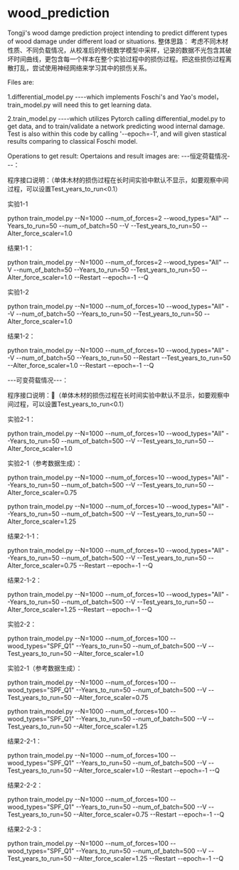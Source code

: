 # wood_prediction

Tongji's wood damge prediction project intending to predict different types of wood damage under different load or situations.
整体思路：
考虑不同木材性质、不同负载情况，从校准后的传统数学模型中采样，记录的数据不光包含其破坏时间曲线，更包含每一个样本在整个实验过程中的损伤过程。把这些损伤过程离散打乱，尝试使用神经网络来学习其中的损伤关系。


Files are:

1.differential_model.py
----which implements Foschi's and Yao's model， train_model.py will need this to get learning data. 

2.train_model.py
----which utilizes Pytorch calling differential_model.py to get data, and to train/validate a network predicting wood internal damage. Test is also within this code by calling '--epoch=-1', and will given stastical results comparing to classical Foschi model.

Operations to get result:
Opertaions and result images are:
---恒定荷载情况---：

程序接口说明：（单体木材的损伤过程在长时间实验中默认不显示，如要观察中间过程，可以设置Test_years_to_run<0.1）

实验1-1

python train_model.py --N=1000 --num_of_forces=2 --wood_types="All" --Years_to_run=50 --num_of_batch=50 --V --Test_years_to_run=50  --Alter_force_scaler=1.0

结果1-1：

python train_model.py --N=1000 --num_of_forces=2 --wood_types="All" --V --num_of_batch=50 --Years_to_run=50 --Test_years_to_run=50  --Alter_force_scaler=1.0 --Restart --epoch=-1 --Q

实验1-2

python train_model.py --N=1000 --num_of_forces=10 --wood_types="All" --V --num_of_batch=50 --Years_to_run=50 --Test_years_to_run=50  --Alter_force_scaler=1.0

结果1-2：

python train_model.py --N=1000 --num_of_forces=10 --wood_types="All" --V --num_of_batch=50 --Years_to_run=50 --Restart --Test_years_to_run=50  --Alter_force_scaler=1.0 --Restart --epoch=-1 --Q

---可变荷载情况---：

程序接口说明：（单体木材的损伤过程在长时间实验中默认不显示，如要观察中间过程，可以设置Test_years_to_run<0.1）

实验2-1：

python train_model.py --N=1000 --num_of_forces=10 --wood_types="All" --Years_to_run=50 --num_of_batch=500 --V --Test_years_to_run=50  --Alter_force_scaler=1.0

实验2-1（参考数据生成）：

python train_model.py --N=1000 --num_of_forces=10 --wood_types="All" --Years_to_run=50 --num_of_batch=500 --V --Test_years_to_run=50  --Alter_force_scaler=0.75

python train_model.py --N=1000 --num_of_forces=10 --wood_types="All" --Years_to_run=50 --num_of_batch=500 --V --Test_years_to_run=50  --Alter_force_scaler=1.25

结果2-1-1：

python train_model.py --N=1000 --num_of_forces=10 --wood_types="All" --Years_to_run=50 --num_of_batch=500 --V --Test_years_to_run=50  --Alter_force_scaler=0.75 --Restart --epoch=-1 --Q

结果2-1-2：

python train_model.py --N=1000 --num_of_forces=10 --wood_types="All" --Years_to_run=50 --num_of_batch=500 --V --Test_years_to_run=50  --Alter_force_scaler=1.25 --Restart --epoch=-1 --Q



实验2-2：

python train_model.py --N=1000 --num_of_forces=100 --wood_types="SPF_Q1" --Years_to_run=50 --num_of_batch=500 --V --Test_years_to_run=50  --Alter_force_scaler=1.0

实验2-1（参考数据生成）：

python train_model.py --N=1000 --num_of_forces=100 --wood_types="SPF_Q1" --Years_to_run=50 --num_of_batch=500 --V --Test_years_to_run=50  --Alter_force_scaler=0.75

python train_model.py --N=1000 --num_of_forces=100 --wood_types="SPF_Q1" --Years_to_run=50 --num_of_batch=500 --V --Test_years_to_run=50  --Alter_force_scaler=1.25

结果2-2-1：

python train_model.py --N=1000 --num_of_forces=100 --wood_types="SPF_Q1" --Years_to_run=50 --num_of_batch=500 --V --Test_years_to_run=50  --Alter_force_scaler=1.0 --Restart --epoch=-1 --Q

结果2-2-2：

python train_model.py --N=1000 --num_of_forces=100 --wood_types="SPF_Q1" --Years_to_run=50 --num_of_batch=500 --V --Test_years_to_run=50  --Alter_force_scaler=0.75 --Restart --epoch=-1 --Q

结果2-2-3：

python train_model.py --N=1000 --num_of_forces=100 --wood_types="SPF_Q1" --Years_to_run=50 --num_of_batch=500 --V --Test_years_to_run=50  --Alter_force_scaler=1.25 --Restart --epoch=-1 --Q

